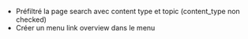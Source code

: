 - Préfiltré la page search avec content type et topic (content_type non checked)
- Créer un menu link overview dans le menu
